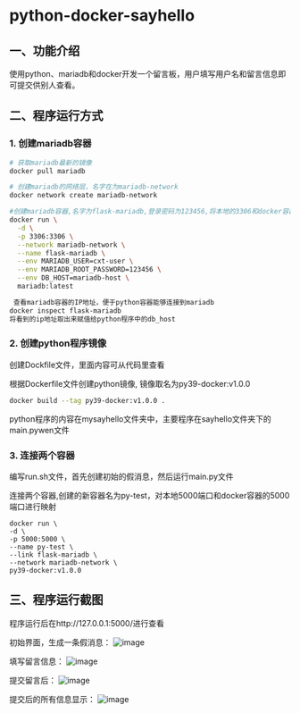 # python-docker-sayhello

## 一、功能介绍

使用python、mariadb和docker开发一个留言板，用户填写用户名和留言信息即可提交供别人查看。

## 二、程序运行方式

### 1. 创建mariadb容器
```bash
# 获取mariadb最新的镜像
docker pull mariadb

# 创建mariadb的网络层，名字在为mariadb-network
docker network create mariadb-network

#创建mariadb容器,名字为flask-mariadb,登录密码为123456,将本地的3306和docker容器的3306端口进行映射
docker run \
  -d \
  -p 3306:3306 \
  --network mariadb-network \
  --name flask-mariadb \
  --env MARIADB_USER=cxt-user \
  --env MARIADB_ROOT_PASSWORD=123456 \
  --env DB_HOST=mariadb-host \
  mariadb:latest

 查看mariadb容器的IP地址，便于python容器能够连接到mariadb
docker inspect flask-mariadb
将看到的ip地址取出来赋值给python程序中的db_host
```

### 2. 创建python程序镜像
创建Dockfile文件，里面内容可从代码里查看

根据Dockerfile文件创建python镜像, 镜像取名为py39-docker:v1.0.0
```bash
docker build --tag py39-docker:v1.0.0 .
````
python程序的内容在mysayhello文件夹中，主要程序在sayhello文件夹下的main.pywen文件

### 3. 连接两个容器
编写run.sh文件，首先创建初始的假消息，然后运行main.py文件

连接两个容器,创建的新容器名为py-test，对本地5000端口和docker容器的5000端口进行映射
```
docker run \
-d \
-p 5000:5000 \
--name py-test \
--link flask-mariadb \
--network mariadb-network \
py39-docker:v1.0.0
```

## 三、程序运行截图
程序运行后在http://127.0.0.1:5000/进行查看

初始界面，生成一条假消息：
![image](https://github.com/Bigchen8013/python-docker-sayhello/blob/master/images/ini.png)

填写留言信息：
![image](https://github.com/Bigchen8013/python-docker-sayhello/blob/master/images/message.png)

提交留言后：
![image](https://github.com/Bigchen8013/python-docker-sayhello/blob/master/images/submit.png)

提交后的所有信息显示：
![image](https://github.com/Bigchen8013/python-docker-sayhello/blob/master/images/all_result.png)



